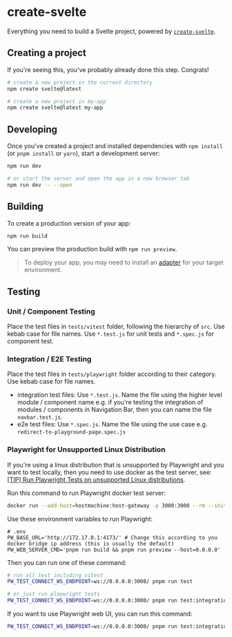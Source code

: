 # create-svelte

Everything you need to build a Svelte project, powered by [`create-svelte`](https://github.com/sveltejs/kit/tree/main/packages/create-svelte).

## Creating a project

If you're seeing this, you've probably already done this step. Congrats!

```bash
# create a new project in the current directory
npm create svelte@latest

# create a new project in my-app
npm create svelte@latest my-app
```

## Developing

Once you've created a project and installed dependencies with `npm install` (or `pnpm install` or `yarn`), start a development server:

```bash
npm run dev

# or start the server and open the app in a new browser tab
npm run dev -- --open
```

## Building

To create a production version of your app:

```bash
npm run build
```

You can preview the production build with `npm run preview`.

> To deploy your app, you may need to install an [adapter](https://kit.svelte.dev/docs/adapters) for your target environment.

## Testing

### Unit / Component Testing

Place the test files in `tests/vitest` folder, following the hierarchy of `src`. Use kebab case for file names. Use `*.test.js` for unit tests and `*.spec.js` for component test.

### Integration / E2E Testing

Place the test files in `tests/playwright` folder according to their category. Use kebab case for file names.

- integration test files: Use `*.test.js`. Name the file using the higher level module / component name e.g. if you're testing the integration of modules / components in Navigation Bar, then you can name the file `navbar.test.js`.
- e2e test files: Use `*.spec.js`. Name the file using the use case e.g. `redirect-to-playground-page.spec.js`

### Playwright for Unsupported Linux Distribution

If you're using a linux distribution that is unsupported by Playwright and you want to test locally, then you need to use docker as the test server, see: [\[TIP\] Run Playwright Tests on unsupported Linux distributions](https://github.com/microsoft/playwright/issues/26482).

Run this command to run Playwright docker test server:

```bash
docker run --add-host=hostmachine:host-gateway -p 3000:3000 --rm --init -it mcr.microsoft.com/playwright:v1.42.1-jammy /bin/sh -c "cd /home/pwuser && npx -y playwright@1.42.1 run-server --port 3000 --host 0.0.0.0"
```

Use these environment variables to run Playwright:

```dotenv
# .env
PW_BASE_URL='http://172.17.0.1:4173/' # Change this according to you docker bridge ip address (this is usually the default)
PW_WEB_SERVER_CMD='pnpm run build && pnpm run preview --host=0.0.0.0'
```

Then you can run one of these command:

```bash
# run all test including vitest
PW_TEST_CONNECT_WS_ENDPOINT=ws://0.0.0.0:3000/ pnpm run test

# or just run playwright tests
PW_TEST_CONNECT_WS_ENDPOINT=ws://0.0.0.0:3000/ pnpm run test:integration
```

If you want to use Playwright web UI, you can run this command:

```bash
PW_TEST_CONNECT_WS_ENDPOINT=ws://0.0.0.0:3000/ pnpm run test:integration --ui-host=0.0.0.0 --ui-port=8080
```
